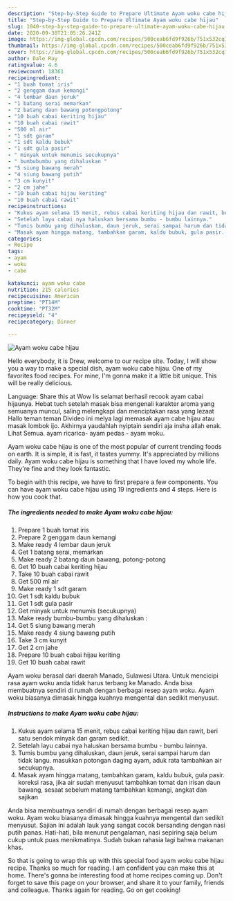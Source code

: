 ```yaml
---
description: "Step-by-Step Guide to Prepare Ultimate Ayam woku cabe hijau"
title: "Step-by-Step Guide to Prepare Ultimate Ayam woku cabe hijau"
slug: 1040-step-by-step-guide-to-prepare-ultimate-ayam-woku-cabe-hijau
date: 2020-09-30T21:05:26.241Z
image: https://img-global.cpcdn.com/recipes/500ceab6fd9f926b/751x532cq70/ayam-woku-cabe-hijau-foto-resep-utama.jpg
thumbnail: https://img-global.cpcdn.com/recipes/500ceab6fd9f926b/751x532cq70/ayam-woku-cabe-hijau-foto-resep-utama.jpg
cover: https://img-global.cpcdn.com/recipes/500ceab6fd9f926b/751x532cq70/ayam-woku-cabe-hijau-foto-resep-utama.jpg
author: Dale Ray
ratingvalue: 4.6
reviewcount: 18361
recipeingredient:
- "1 buah tomat iris"
- "2 genggam daun kemangi"
- "4 lembar daun jeruk"
- "1 batang serai memarkan"
- "2 batang daun bawang potongpotong"
- "10 buah cabai keriting hijau"
- "10 buah cabai rawit"
- "500 ml air"
- "1 sdt garam"
- "1 sdt kaldu bubuk"
- "1 sdt gula pasir"
- " minyak untuk menumis secukupnya"
- " bumbubumbu yang dihaluskan "
- "5 siung bawang merah"
- "4 siung bawang putih"
- "3 cm kunyit"
- "2 cm jahe"
- "10 buah cabai hijau keriting"
- "10 buah cabai rawit"
recipeinstructions:
- "Kukus ayam selama 15 menit, rebus cabai keriting hijau dan rawit, beri satu sendok minyak dan garam sedikit."
- "Setelah layu cabai nya haluskan bersama bumbu - bumbu lainnya."
- "Tumis bumbu yang dihaluskan, daun jeruk, serai sampai harum dan tidak langu. masukkan potongan daging ayam, aduk rata tambahkan air secukupnya."
- "Masak ayam hingga matang, tambahkan garam, kaldu bubuk, gula pasir. koreksi rasa, jika air sudah menyusut tambahkan tomat dan irisan daun bawang, sesaat sebelum matang tambahkan kemangi, angkat dan sajikan"
categories:
- Recipe
tags:
- ayam
- woku
- cabe

katakunci: ayam woku cabe 
nutrition: 215 calories
recipecuisine: American
preptime: "PT14M"
cooktime: "PT32M"
recipeyield: "4"
recipecategory: Dinner

---
```



![Ayam woku cabe hijau](https://img-global.cpcdn.com/recipes/500ceab6fd9f926b/751x532cq70/ayam-woku-cabe-hijau-foto-resep-utama.jpg)

Hello everybody, it is Drew, welcome to our recipe site. Today, I will show you a way to make a special dish, ayam woku cabe hijau. One of my favorites food recipes. For mine, I'm gonna make it a little bit unique. This will be really delicious.

Language: Share this at Wow Iis selamat berhasil recook ayam cabai hijaunya. Hebat tuch setelah masak bisa mengenali karakter aroma yang semuanya muncul, saling melengkapi dan menciptakan rasa yang lezaat  Hallo teman teman Divideo ini melya lagi memasak ayam cabe hijau atau masak lombok ijo. Akhirnya yaudahlah nyiptain sendiri aja insha allah enak. Lihat Semua. ayam ricarica- ayam pedas - ayam woku.

Ayam woku cabe hijau is one of the most popular of current trending foods on earth. It is simple, it is fast, it tastes yummy. It's appreciated by millions daily. Ayam woku cabe hijau is something that I have loved my whole life. They're fine and they look fantastic.


To begin with this recipe, we have to first prepare a few components. You can have ayam woku cabe hijau using 19 ingredients and 4 steps. Here is how you cook that.

<!--inarticleads1-->

##### The ingredients needed to make Ayam woku cabe hijau:

1. Prepare 1 buah tomat iris
1. Prepare 2 genggam daun kemangi
1. Make ready 4 lembar daun jeruk
1. Get 1 batang serai, memarkan
1. Make ready 2 batang daun bawang, potong-potong
1. Get 10 buah cabai keriting hijau
1. Take 10 buah cabai rawit
1. Get 500 ml air
1. Make ready 1 sdt garam
1. Get 1 sdt kaldu bubuk
1. Get 1 sdt gula pasir
1. Get  minyak untuk menumis (secukupnya)
1. Make ready  bumbu-bumbu yang dihaluskan :
1. Get 5 siung bawang merah
1. Make ready 4 siung bawang putih
1. Take 3 cm kunyit
1. Get 2 cm jahe
1. Prepare 10 buah cabai hijau keriting
1. Get 10 buah cabai rawit


Ayam woku berasal dari daerah Manado, Sulawesi Utara. Untuk mencicipi rasa ayam woku anda tidak harus terbang ke Manado. Anda bisa membuatnya sendiri di rumah dengan berbagai resep ayam woku. Ayam woku biasanya dimasak hingga kuahnya mengental dan sedikit menyusut. 

<!--inarticleads2-->

##### Instructions to make Ayam woku cabe hijau:

1. Kukus ayam selama 15 menit, rebus cabai keriting hijau dan rawit, beri satu sendok minyak dan garam sedikit.
1. Setelah layu cabai nya haluskan bersama bumbu - bumbu lainnya.
1. Tumis bumbu yang dihaluskan, daun jeruk, serai sampai harum dan tidak langu. masukkan potongan daging ayam, aduk rata tambahkan air secukupnya.
1. Masak ayam hingga matang, tambahkan garam, kaldu bubuk, gula pasir. koreksi rasa, jika air sudah menyusut tambahkan tomat dan irisan daun bawang, sesaat sebelum matang tambahkan kemangi, angkat dan sajikan


Anda bisa membuatnya sendiri di rumah dengan berbagai resep ayam woku. Ayam woku biasanya dimasak hingga kuahnya mengental dan sedikit menyusut. Sajian ini adalah lauk yang sangat cocok bersanding dengan nasi putih panas. Hati-hati, bila menurut pengalaman, nasi sepiring saja belum cukup untuk puas menikmatinya. Sudah bukan rahasia lagi bahwa makanan khas. 

So that is going to wrap this up with this special food ayam woku cabe hijau recipe. Thanks so much for reading. I am confident you can make this at home. There's gonna be interesting food at home recipes coming up. Don't forget to save this page on your browser, and share it to your family, friends and colleague. Thanks again for reading. Go on get cooking!
